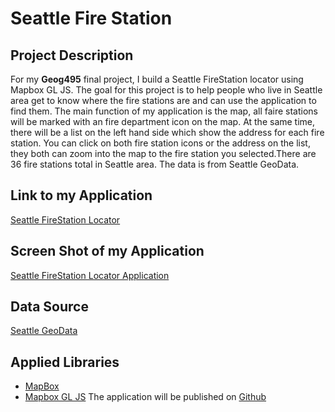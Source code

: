 # Seattle Fire Station

## Project Description 
For my **Geog495** final project, I build  a Seattle FireStation locator using Mapbox GL JS. The goal for this project is to help people who live in Seattle area get to know where the fire stations are and can use the application to find them. The main function of my application is the map, all faire stations will be marked with an fire department icon on the map. At the same time, there will be a list on the left hand side which show the address for each fire station. You can click on both fire station icons or the address on the list, they both can zoom into the map to the fire station you selected.There are 36 fire stations total in Seattle area. The data is from Seattle GeoData.

## Link to my Application
[Seattle FireStation Locator](https://zeyany2.github.io/geog495_finalproject/)

## Screen Shot of my Application
[Seattle FireStation Locator Application](/img/application.png)

## Data Source
[Seattle GeoData](https://data-seattlecitygis.opendata.arcgis.com/)

## Applied Libraries
* [MapBox](https://www.mapbox.com/)
* [Mapbox GL JS](https://docs.mapbox.com/mapbox-gl-js/api/)
The application will be published on [Github](https://github.com/)